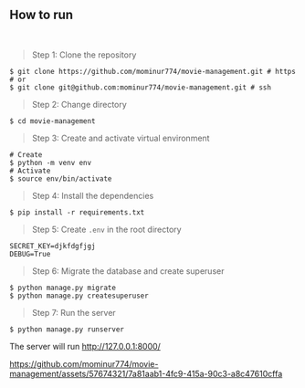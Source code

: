 ## How to run

<br />

> Step 1: Clone the repository
```shell
$ git clone https://github.com/mominur774/movie-management.git # https
# or
$ git clone git@github.com:mominur774/movie-management.git # ssh
```
> Step 2: Change directory
```shell
$ cd movie-management
```
> Step 3: Create and activate virtual environment
```shell
# Create
$ python -m venv env 
# Activate
$ source env/bin/activate
```
>Step 4: Install the dependencies
```shell
$ pip install -r requirements.txt
```
>Step 5: Create `.env` in the root directory
```shell
SECRET_KEY=djkfdgfjgj
DEBUG=True
```
> Step 6: Migrate the database and create superuser
```shell
$ python manage.py migrate
$ python manage.py createsuperuser
```
> Step 7: Run the server
```shell
$ python manage.py runserver
```

The server will run http://127.0.0.1:8000/



https://github.com/mominur774/movie-management/assets/57674321/7a81aab1-4fc9-415a-90c3-a8c47610cffa

